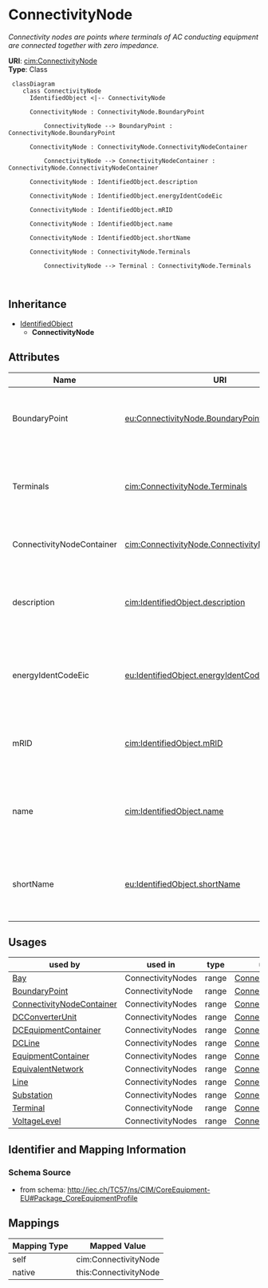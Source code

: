 # ConnectivityNode


_Connectivity nodes are points where terminals of AC conducting equipment are connected together with zero impedance._





**URI**: [cim:ConnectivityNode](http://iec.ch/TC57/CIM100#ConnectivityNode)<br />
**Type**: Class




```mermaid
 classDiagram
    class ConnectivityNode
      IdentifiedObject <|-- ConnectivityNode
      
      ConnectivityNode : ConnectivityNode.BoundaryPoint
        
          ConnectivityNode --> BoundaryPoint : ConnectivityNode.BoundaryPoint
        
      ConnectivityNode : ConnectivityNode.ConnectivityNodeContainer
        
          ConnectivityNode --> ConnectivityNodeContainer : ConnectivityNode.ConnectivityNodeContainer
        
      ConnectivityNode : IdentifiedObject.description
        
      ConnectivityNode : IdentifiedObject.energyIdentCodeEic
        
      ConnectivityNode : IdentifiedObject.mRID
        
      ConnectivityNode : IdentifiedObject.name
        
      ConnectivityNode : IdentifiedObject.shortName
        
      ConnectivityNode : ConnectivityNode.Terminals
        
          ConnectivityNode --> Terminal : ConnectivityNode.Terminals
        
      
```





## Inheritance
* [IdentifiedObject](IdentifiedObject.md)
    * **ConnectivityNode**



## Attributes


| Name | URI | Cardinality and Range | Description | Inheritance |
| ---  | --- | --- | --- | --- |
| BoundaryPoint | [eu:ConnectivityNode.BoundaryPoint](http://iec.ch/TC57/CIM100-European#ConnectivityNode.BoundaryPoint) | 0..1 <br />  [BoundaryPoint](BoundaryPoint.md)  | The boundary point associated with the connectivity node | direct |
| Terminals | [cim:ConnectivityNode.Terminals](http://iec.ch/TC57/CIM100#ConnectivityNode.Terminals) | 0..* <br />  [Terminal](Terminal.md)  | Terminals interconnected with zero impedance at a this connectivity node | direct |
| ConnectivityNodeContainer | [cim:ConnectivityNode.ConnectivityNodeContainer](http://iec.ch/TC57/CIM100#ConnectivityNode.ConnectivityNodeContainer) | 1..1 <br />  [ConnectivityNodeContainer](ConnectivityNodeContainer.md)  | Container of this connectivity node | direct |
| description | [cim:IdentifiedObject.description](http://iec.ch/TC57/CIM100#IdentifiedObject.description) | 0..1 <br />  string  | The description is a free human readable text describing or naming the object | [IdentifiedObject](IdentifiedObject.md) |
| energyIdentCodeEic | [eu:IdentifiedObject.energyIdentCodeEic](http://iec.ch/TC57/CIM100-European#IdentifiedObject.energyIdentCodeEic) | 0..1 <br />  string  | The attribute is used for an exchange of the EIC code (Energy identification ... | [IdentifiedObject](IdentifiedObject.md) |
| mRID | [cim:IdentifiedObject.mRID](http://iec.ch/TC57/CIM100#IdentifiedObject.mRID) | 1..1 <br />  string  | Master resource identifier issued by a model authority | [IdentifiedObject](IdentifiedObject.md) |
| name | [cim:IdentifiedObject.name](http://iec.ch/TC57/CIM100#IdentifiedObject.name) | 1..1 <br />  string  | The name is any free human readable and possibly non unique text naming the o... | [IdentifiedObject](IdentifiedObject.md) |
| shortName | [eu:IdentifiedObject.shortName](http://iec.ch/TC57/CIM100-European#IdentifiedObject.shortName) | 0..1 <br />  string  | The attribute is used for an exchange of a human readable short name with len... | [IdentifiedObject](IdentifiedObject.md) |





## Usages

| used by | used in | type | used |
| ---  | --- | --- | --- |
| [Bay](Bay.md) | ConnectivityNodes | range | [ConnectivityNode](ConnectivityNode.md) |
| [BoundaryPoint](BoundaryPoint.md) | ConnectivityNode | range | [ConnectivityNode](ConnectivityNode.md) |
| [ConnectivityNodeContainer](ConnectivityNodeContainer.md) | ConnectivityNodes | range | [ConnectivityNode](ConnectivityNode.md) |
| [DCConverterUnit](DCConverterUnit.md) | ConnectivityNodes | range | [ConnectivityNode](ConnectivityNode.md) |
| [DCEquipmentContainer](DCEquipmentContainer.md) | ConnectivityNodes | range | [ConnectivityNode](ConnectivityNode.md) |
| [DCLine](DCLine.md) | ConnectivityNodes | range | [ConnectivityNode](ConnectivityNode.md) |
| [EquipmentContainer](EquipmentContainer.md) | ConnectivityNodes | range | [ConnectivityNode](ConnectivityNode.md) |
| [EquivalentNetwork](EquivalentNetwork.md) | ConnectivityNodes | range | [ConnectivityNode](ConnectivityNode.md) |
| [Line](Line.md) | ConnectivityNodes | range | [ConnectivityNode](ConnectivityNode.md) |
| [Substation](Substation.md) | ConnectivityNodes | range | [ConnectivityNode](ConnectivityNode.md) |
| [Terminal](Terminal.md) | ConnectivityNode | range | [ConnectivityNode](ConnectivityNode.md) |
| [VoltageLevel](VoltageLevel.md) | ConnectivityNodes | range | [ConnectivityNode](ConnectivityNode.md) |






## Identifier and Mapping Information







### Schema Source


* from schema: http://iec.ch/TC57/ns/CIM/CoreEquipment-EU#Package_CoreEquipmentProfile





## Mappings

| Mapping Type | Mapped Value |
| ---  | ---  |
| self | cim:ConnectivityNode |
| native | this:ConnectivityNode |




